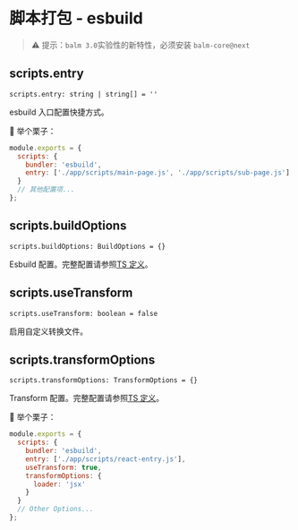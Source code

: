 # 脚本打包 - esbuild

> ⚠️ 提示：`balm 3.0`实验性的新特性，必须安装 `balm-core@next`

## scripts.entry

`scripts.entry: string | string[] = ''`

esbuild 入口配置快捷方式。

:chestnut: 举个栗子：

```js
module.exports = {
  scripts: {
    bundler: 'esbuild',
    entry: ['./app/scripts/main-page.js', './app/scripts/sub-page.js']
  }
  // 其他配置项...
};
```

## scripts.buildOptions

`scripts.buildOptions: BuildOptions = {}`

Esbuild 配置。完整配置请参照[TS 定义](https://github.com/evanw/esbuild/blob/master/lib/types.ts)。

## scripts.useTransform

`scripts.useTransform: boolean = false`

启用自定义转换文件。

## scripts.transformOptions

`scripts.transformOptions: TransformOptions = {}`

Transform 配置。完整配置请参照[TS 定义](https://github.com/evanw/esbuild/blob/master/lib/types.ts)。

:chestnut: 举个栗子：

```js
module.exports = {
  scripts: {
    bundler: 'esbuild',
    entry: ['./app/scripts/react-entry.js'],
    useTransform: true,
    transformOptions: {
      loader: 'jsx'
    }
  }
  // Other Options...
};
```
